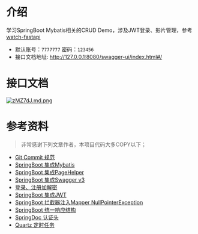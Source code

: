 # 介绍
学习SpringBoot Mybatis相关的CRUD Demo，涉及JWT登录、影片管理，参考[watch-fastapi](https://github.com/zy7y/watch-fastapi)

- 默认账号：`7777777` 密码：`123456`
- 接口文档地址: http://127.0.0.1:8080/swagger-ui/index.html#/

# 接口文档
[![zMZ7dJ.md.png](https://s1.ax1x.com/2022/11/20/zMZ7dJ.md.png)](https://imgse.com/i/zMZ7dJ)
# 参考资料
> 非常感谢下列文章作者，本项目代码大多COPY以下；
- [Git Commit 规范](https://www.cnblogs.com/wubaiqing/p/10307605.html)
- [SpringBoot 集成Mybatis](https://www.cnblogs.com/fishpro/p/spring-boot-study-mybatis.html)
- [SpringBoot 集成PageHelper](https://www.cnblogs.com/ckfuture/p/15079916.html)
- [SpringBoot 集成Swagger v3](https://cloud.tencent.com/developer/article/1978526)
- [登录、注册加解密](https://www.cnblogs.com/zbjj-itblog/p/10730619.html)
- [SpringBoot 集成JWT](https://www.cnblogs.com/code-duck/p/13485236.html)
- [SpringBoot 拦截器注入Mapper NullPointerException](https://blog.csdn.net/abc_123456___/article/details/94647705)
- [SpringBoot 统一响应结构](https://www.cnblogs.com/sw-code/p/13956522.html)
- [SpringDoc 认证头](https://blog.csdn.net/weixin_42506330/article/details/125394620)
- [Quartz 定时任务](https://mawen.work/java/2020/05/28/quartz/)


